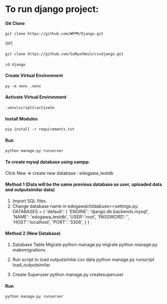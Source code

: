 # To run django project:
#### Git Clone
    git clone https://github.com/WPPM/Django.git
(or)
####
    git clone https://github.com/SuMyatHein/csvdjango.git
####
    cd django

#### Create Virtual Environment
    py -m venv .venv

#### Activate Virtual Environment
    .venv\scripts\activate

#### Install Modules
    pip install -r requirements.txt

#### Run
    python manage.py runserver

#### To create mysql database using xampp:
Click New => create new database : edogawa_testdb

#### Method 1 (Data will be the same previous database as user, uploaded data and outputsimilar data)
1)	Import SQL files.
2)	Change database name in edogawachildabuse>>settings.py: 
	DATABASES = {
    	'default': {
       	'ENGINE': 'django.db.backends.mysql',
        	'NAME': 'edogawa_testdb',
        	'USER':'root',
        	'PASSWORD':'',
        	'HOST':'localhost',
        	'PORT': '3306',
    	}
	}

#### Method 2 (New Database)
1)	Database Table Migrate
	python manage.py migrate
	python manage.py makemigrations

2)	Run script to load outputsimilar.csv data
	python manage.py runscript load_outputsimilar

3)	Create Superuser
	python manage.py createsuperuser

#### Run
    python manage.py runserver



